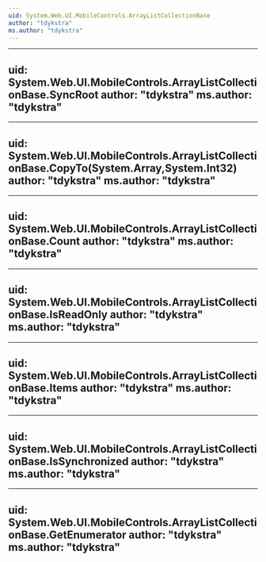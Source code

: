 ```yaml
---
uid: System.Web.UI.MobileControls.ArrayListCollectionBase
author: "tdykstra"
ms.author: "tdykstra"
---
```


---
uid: System.Web.UI.MobileControls.ArrayListCollectionBase.SyncRoot
author: "tdykstra"
ms.author: "tdykstra"
---

---
uid: System.Web.UI.MobileControls.ArrayListCollectionBase.CopyTo(System.Array,System.Int32)
author: "tdykstra"
ms.author: "tdykstra"
---

---
uid: System.Web.UI.MobileControls.ArrayListCollectionBase.Count
author: "tdykstra"
ms.author: "tdykstra"
---

---
uid: System.Web.UI.MobileControls.ArrayListCollectionBase.IsReadOnly
author: "tdykstra"
ms.author: "tdykstra"
---

---
uid: System.Web.UI.MobileControls.ArrayListCollectionBase.Items
author: "tdykstra"
ms.author: "tdykstra"
---

---
uid: System.Web.UI.MobileControls.ArrayListCollectionBase.IsSynchronized
author: "tdykstra"
ms.author: "tdykstra"
---

---
uid: System.Web.UI.MobileControls.ArrayListCollectionBase.GetEnumerator
author: "tdykstra"
ms.author: "tdykstra"
---
